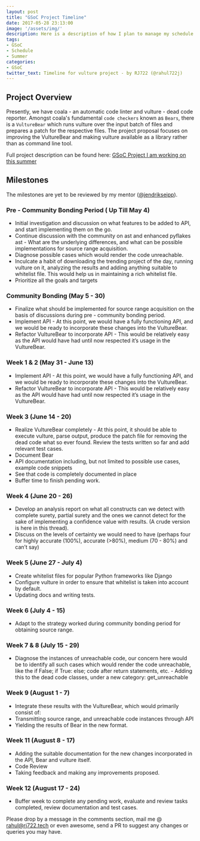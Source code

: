 ```yaml
---
layout: post
title: "GSoC Project Timeline"
date: 2017-05-28 23:13:00
image: '/assets/img/'
description: Here is a description of how I plan to manage my schedule during GSoC period
tags:
- GSoC
- Schedule
- Summer
categories:
- GSoC
twitter_text: Timeline for vulture project - by RJ722 (@rahul722j)
---
```

## Project Overview
Presently, we have coala - an automatic code linter and vulture - dead code reporter. Amongst coala's fundamental `code checkers` known as `Bears`, there is a `VultureBear` which runs vulture over the input batch of files and prepares a patch for the respective files. The project proposal focuses on improving the VultureBear and making vulture available as a library rather than as command line tool.

Full project description can be found here: [GSoC Project I am working on this summer](https://rj722.tech/gsoc_project)

## Milestones

The milestones are yet to be reviewed by my mentor ([@jendrikseipp](https://github.com/jendrikseipp)). 

### Pre - Community Bonding Period ( Up Till  May 4)
- Initial investigation and discussion on what features to be added to API, and start implementing them on the go.
- Continue discussion with the community on ast and enhanced pyflakes ast - What are the underlying differences, and what can be possible implementations for source range acquisition.
- Diagnose possible cases which would render the code unreachable.
- Inculcate a habit of downloading the trending project of the day, running vulture on it, analyzing the results and adding anything suitable to whitelist file. This would help us in maintaining a rich whitelist file.
- Prioritize all the goals and targets

### Community Bonding (May 5 - 30)
- Finalize what should be implemented for source range acquisition on the basis of discussions during pre - community bonding period.
- Implement API - At this point, we would have a fully functioning API, and we would be ready to incorporate these changes into the VultureBear.
- Refactor VultureBear to incorporate API - This would be relatively easy as the API would have had until now respected it’s usage in the VultureBear.

### Week 1 & 2 (May 31 - June 13)
- Implement API - At this point, we would have a fully functioning API, and we would be ready to incorporate these changes into the VultureBear.
- Refactor VultureBear to incorporate API - This would be relatively easy as the API would have had until now respected it’s usage in the VultureBear.

### Week 3 (June 14 - 20)
- Realize VultureBear completely - At this point, it should be able to execute vulture, parse output, produce the patch file for removing the dead code what so ever found.
Review the tests written so far and add relevant test cases.
- Document Bear
- API documentation including, but not limited to possible use cases, example code snippets
- See that code is completely documented in place
- Buffer time to finish pending work.

### Week 4 (June 20 - 26)
- Develop an analysis report on what all constructs can we detect with complete surety,  partial surety and the ones we cannot detect for the sake of implementing a confidence value with results. (A crude version is here in this thread).
- Discuss on the levels of certainty we would need to have (perhaps four for highly accurate (100%), accurate (>80%), medium (70 - 80%) and can’t say)

### Week 5 (June 27 - July 4)
- Create whitelist files for popular Python frameworks like Django
- Configure vulture in order to ensure that whitelist is taken into account by default.
- Updating docs and writing tests.

### Week 6 (July 4 - 15)
- Adapt to the strategy worked during community bonding period for obtaining source range.

### Week 7 & 8 (July 15 - 29)
- Diagnose the instances of unreachable code, our concern here would be to identify all such cases which would render the code unreachable, like the if False; if True: else; code after return statements, etc. - Adding this to the dead code classes, under a new category: get_unreachable

### Week 9 (August 1 - 7)
- Integrate these results with the VultureBear, which would primarily consist of:
- Transmitting source range, and unreachable code instances through API
- Yielding the results of Bear in the new format.

### Week 11 (August 8 - 17)
- Adding the suitable documentation for the new changes incorporated in the API, Bear and vulture itself.
- Code Review
- Taking feedback and making any improvements proposed.

### Week 12 (August 17 - 24)
- Buffer week to complete any pending work, evaluate and review tasks completed, review documentation and test cases.

Please drop by a message in the comments section, mail me @ [rahul@rj722.tech](malito:rahul@rj722.tech) or even awesome, send a PR to suggest any changes or queries you may have.